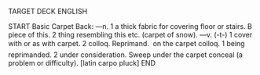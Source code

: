 TARGET DECK
ENGLISH

START
Basic
Carpet
Back: —n. 1 a thick fabric for covering floor or stairs. B piece of this. 2 thing resembling this etc. (carpet of snow). —v. (-t-) 1 cover with or as with carpet. 2 colloq. Reprimand.  on the carpet colloq. 1 being reprimanded. 2 under consideration. Sweep under the carpet conceal (a problem or difficulty). [latin carpo pluck]
END
